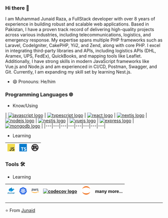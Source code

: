 ### Hi there 👋

I am Muhammad Junaid Raza, a FullStack developer with over 8 years of experience in building robust and scalable web applications. Based in Pakistan, I have a proven track record of delivering high-quality projects across various industries, including telecommunications, logistics, and emergency response. My expertise spans multiple PHP frameworks such as Laravel, CodeIgniter, CakePHP, Yii2, and Zend, along with core PHP. I excel in integrating third-party libraries and APIs, including logistics APIs (DHL, Aramex, UPS, FedEx), QuickBooks, and mapping tools like Leaflet. Additionally, I have strong skills in modern JavaScript frameworks like Vue.js and Node.js and am experienced in CI/CD, Postman, Swagger, and Git. Currently, I am expanding my skill set by learning Nest.js.

- 😄 Pronouns: He/him


### Programming Languages 🌐

- Know/Using

| [<img src="https://cdn.jsdelivr.net/gh/devicons/devicon/icons/javascript/javascript-original.svg" height="40" alt="javascript logo">](https://www.javascript.com/)  | [<img src="https://cdn.jsdelivr.net/gh/devicons/devicon/icons/typescript/typescript-original.svg" height="40" alt="typescript logo">](https://www.typescriptlang.org/)  | [<img src="https://cdn.jsdelivr.net/gh/devicons/devicon/icons/react/react-original.svg" height="40" alt="react logo">](https://react.dev/)  |  [<img src="https://cdn.jsdelivr.net/gh/devicons/devicon/icons/nextjs/nextjs-original.svg" height="40" alt="nextjs logo">](https://nextjs.org/) |  [<img src="https://cdn.jsdelivr.net/gh/devicons/devicon/icons/nodejs/nodejs-original.svg" height="40" alt="nodejs logo">](https://nodejs.org/en) | [<img src="https://cdn.jsdelivr.net/gh/devicons/devicon/icons/nestjs/nestjs-plain.svg" height="40" alt="nestjs logo">](https://nestjs.com/)  | [<img src="https://cdn.jsdelivr.net/gh/devicons/devicon/icons/vuejs/vuejs-original.svg" height="40" alt="vuejs logo">](https://vuejs.org/) | [<img src="https://cdn.jsdelivr.net/gh/devicons/devicon/icons/express/express-original.svg" height="40" alt="express logo">](https://expressjs.com/)  | [<img src="https://cdn.jsdelivr.net/gh/devicons/devicon/icons/mongodb/mongodb-original.svg" height="40" alt="mongodb logo">](https://www.mongodb.com/)  | 
|---|---|---|---|---|---|---|---|



- Learning

| [<img src="https://raw.githubusercontent.com/github/explore/80688e429a7d4ef2fca1e82350fe8e3517d3494d/topics/javascript/javascript.png" alt="js logo" width="24">](https://developer.mozilla.org/en-US/docs/Web/JavaScript)  | [<img src="https://raw.githubusercontent.com/github/explore/80688e429a7d4ef2fca1e82350fe8e3517d3494d/topics/typescript/typescript.png" alt="ts logo" width="24">](https://www.typescriptlang.org/) |  [<img src="https://raw.githubusercontent.com/github/explore/80688e429a7d4ef2fca1e82350fe8e3517d3494d/topics/rust/rust.png" alt="rust logo" width="24">](https://www.rust-lang.org/)|
|---|---|---|

### Tools 🛠️

- Learning

| [<img src="https://raw.githubusercontent.com/github/explore/80688e429a7d4ef2fca1e82350fe8e3517d3494d/topics/docker/docker.png" alt="docker logo" width="24">](https://www.docker.com/) |[<img src="https://raw.githubusercontent.com/github/explore/80688e429a7d4ef2fca1e82350fe8e3517d3494d/topics/kubernetes/kubernetes.png" alt="kubernetes logo" width="24">](https://kubernetes.io/) | [<img src="https://raw.githubusercontent.com/Delta456/Delta456/master/img/aws.png" alt="aws logo" width="24">](https://aws.amazon.com/) | [<img src="https://raw.githubusercontent.com/Delta456/Delta456/master/img/codecov.png" alt="codecov logo" width="24">](https://codecov.io/)| [<img src="https://raw.githubusercontent.com/Delta456/Delta456/master/img/jupyter_notebook.png" alt="jupyter notebook logo" width="30">](https://jupyter.org/)| many more...
|---|---|---|---|---|---|


---
⭐️ From [Junaid](https://github.com/Jedi0x)
